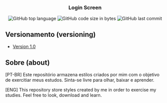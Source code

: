 <div align="center">
 
  <h3>Login Screen</h3>
  
  ![GitHub top language](https://img.shields.io/github/languages/top/jamesleme/miniprojetos?color=7C4DFF&label=CSS&logo=CSS3&style=flat-square)
  ![GitHub code size in bytes](https://img.shields.io/github/languages/code-size/jamesleme/miniprojetos?color=7C4DFF&style=flat-square)
  ![GitHub last commit](https://img.shields.io/github/last-commit/jamesleme/miniprojetos?color=7C4DFF&style=flat-square)
  
</div>

## Versionamento (versioning)
- [Version 1.0](https://jamesleme.github.io/miniprojetos/login-screen)

## Sobre (about)
[PT-BR] Este repositório armazena estilos criados por mim com o objetivo de exercitiar meus estudos. Sinta-se livre para olhar, baixar e aprender.

[ENG] This repository store styles created by me in order to exercise my studies. Feel free to look, download and learn.